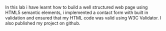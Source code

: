 In this lab i have learnt how to build a well structured web page using HTML5 semantic elements, i implemented a contact form with built in validation and ensured that my HTML code was valid using W3C Validator.
I also published my project on github.